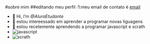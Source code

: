 #sobre mim
##editando meu perfil 
:1:meu email de contato é [email](elis.ferreira.santos@escola.pr.gov.br)

- 👋 Hi, I’m *@AluraEtudante*
- 👀 estou intereessado em aprender a programar novas liguagens 
- 🌱 estou recetemente aprendendo a programar javascript e scrath
- ![javascript](https://img.shields.io/badge/Scratch-4D97FF?style=for-the-badge&logo=Scratch&logoColor=white)
- ![scrath](https://img.shields.io/badge/JavaScript-323330?style=for-the-badge&logo=javascript&logoColor=F7DF1E)


<!---
AluraEtudante/AluraEtudante is a ✨ special ✨ repository because its `README.md` (this file) appears on your GitHub profile.
You can click the Preview link to take a look at your changes.
--->
